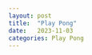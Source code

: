 ```yaml
---
layout: post
title:  "Play Pong"
date:   2023-11-03
categories: Play Pong
---
```

<style>
  body {
    display: flex;
    justify-content: center;
    align-items: center;
    height: 100vh;
    margin: 0;
  }

  .game-container {
    display: flex;
    flex-direction: column;
    align-items: center;
  }
  
  canvas {
    margin: 0 auto;
  }
</style>


<div class="game-container">  
  <canvas id="gameCanvas" width="800" height="400"></canvas>

  <script src="https://cdnjs.cloudflare.com/ajax/libs/p5.js/1.4.0/p5.js"></script>
  <script src="https://cdnjs.cloudflare.com/ajax/libs/matter-js/0.18.0/matter.js"></script>

  <script>
    const { Engine, Render, World, Bodies, Body, Constraint } = Matter;

    let engine;
    let world;
    let ground;
    let leftPaddle;
    let rightPaddle;
    let ball;

    function setup() {
      createCanvas(400, 400);
      
      // Matter.js engine and world setup
      engine = Engine.create();
      world = engine.world;
      Engine.run(engine);

      // Create ground
      ground = Bodies.rectangle(width / 2, height, width, 20, { isStatic: true });
      World.add(world, ground);

      // Create paddles
      leftPaddle = Bodies.rectangle(20, height / 2, 10, 100);
      rightPaddle = Bodies.rectangle(width - 20, height / 2, 10, 100);
      World.add(world, [leftPaddle, rightPaddle]);

      // Create ball
      ball = Bodies.circle(width / 2, height / 2, 10, { restitution: 1 });
      World.add(world, ball);
    }

    function draw() {
      background(0);
      
      // Display paddles and ball
      fill(255);
      noStroke();
      rect(leftPaddle.position.x, leftPaddle.position.y, 10, 100);
      rect(rightPaddle.position.x, rightPaddle.position.y, 10, 100);
      ellipse(ball.position.x, ball.position.y, 20);
    }

    // Handle keyboard input to move the left paddle
    document.addEventListener('keydown', function(event) {
      if (event.key === 'ArrowUp' && leftPaddle.position.y > 0) {
        // Move the left paddle up
        Body.translate(leftPaddle, { x: 0, y: -10 });
      }
      if (event.key === 'ArrowDown' && leftPaddle.position.y < height) {
        // Move the left paddle down
        Body.translate(leftPaddle, { x: 0, y: 10 });
      }
    });
  </script>
</div>